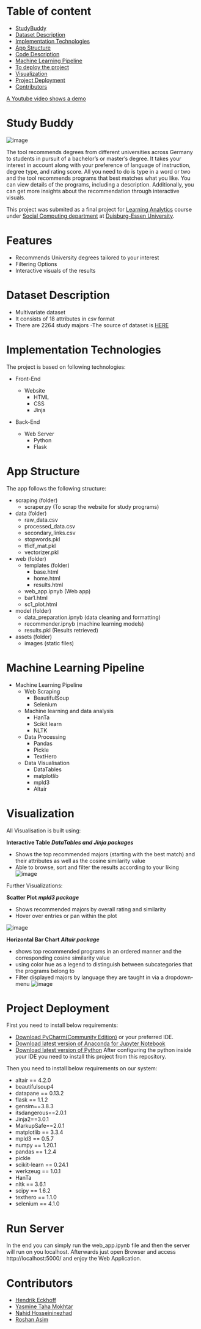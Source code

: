 # Table of content
- [StudyBuddy](https://github.com/roshan95/Study-Buddy#study-buddy)
- [Dataset Description](https://github.com/roshan95/Study-Buddy#dataset-description)
- [Implementation Technologies](https://github.com/roshan95/Study-Buddy#implementation-technologies)
- [App Structure](https://github.com/roshan95/Study-Buddy#app-structure)
- [Code Description](https://github.com/roshan95/Study-Buddy#app-structure)
- [Machine Learning Pipeline](https://github.com/roshan95/Study-Buddy#app-structure)
- [To deploy the project](https://github.com/roshan95/Study-Buddy#machine-learning-pipeline)
- [Visualization](https://github.com/roshan95/Study-Buddy#visualization)
- [Project Deployment](https://github.com/roshan95/Study-Buddy#project-deployment)
- [Contributors](https://github.com/roshan95/Study-Buddy#contributors)

[A Youtube video shows a demo](https://youtu.be/C1BQCV-eyvs)
# Study Buddy
![image](/assets/images/logo.png)

The tool recommends degrees from different universities across Germany to students in pursuit of a bachelor’s or master’s degree. It takes your interest in account along with your preference of language of instruction, degree type, and rating score. All you need to do is type in a word or two and the tool recommends programs that best matches what you like. You can view details of the programs, including a description. Additionally, you can get more insights about the recommendation through interactive visuals.

This project was submited as a final project for  [Learning Analytics](https://www.uni-due.de/soco/teaching/overview.php) course under [Social Computing department](https://www.uni-due.de/soco/) at [Duisburg-Essen University](https://www.uni-due.de).

# Features
- Recommends University degrees tailored to your interest
- Filtering Options
- Interactive visuals of the results

# Dataset Description
- Multivariate dataset
- It consists of 18 attributes in csv format
- There are 2264 study majors
-The source of dataset is [HERE](https://studycheck.de)

# Implementation Technologies
The project is based on following technologies:
- Front-End
  - Website
    - HTML
    - CSS
    - Jinja

- Back-End
  - Web Server
    - Python
    - Flask


# App Structure
The app follows the following structure:
- scraping (folder)
  - scraper.py (To scrap the website for study programs)
- data (folder)
  - raw_data.csv
  - processed_data.csv
  - secondary_links.csv
  - stopwords.pkl
  - tfidf_mat.pkl
  - vectorizer.pkl
- web (folder)
  - templates (folder)
    - base.html
    - home.html
    - results.html
  - web_app.ipnyb (Web app)
  - bar1.html
  - sc1_plot.html
- model (folder)
  - data_preparation.ipnyb  (data cleaning and formatting)
  - recommender.ipnyb  (machine learning models)
  - results.pkl (Results retrieved)
- assets (folder)
  - images (static files)

# Machine Learning Pipeline
- Machine Learning Pipeline
  - Web Scraping
    - BeautifulSoup
    - Selenium
  - Machine learning and data analysis
    - HanTa
    - Scikit learn
    - NLTK
  - Data Processing
    - Pandas
    - Pickle
    - TextHero
  - Data Visualisation
    - DataTables
    - matplotlib
    - mpld3
    - Altair

# Visualization
All Visualisation is built using:

**Interactive Table**
***DataTables and Jinja packages***
- Shows the top recommended majors (starting with the best match) and their attributes as well as the cosine similarity value
- Able to browse, sort and filter the results according to your liking
![image](/assets/images/Table.jpg)

Further Visualizations:

**Scatter Plot**
***mpld3 package***

- Shows recommended majors by overall rating and similarity
- Hover over entries or pan within the plot

![image](/assets/images/Scatterplot.jpg)


**Horizontal Bar Chart**
***Altair package***
- shows top recommended programs in an ordered manner and the corresponding cosine similarity value
- using color hue as a legend to distinguish between subcategories that the programs belong to
- Filter displayed majors by language they are taught in via a dropdown-menu
![image](/assets/images/Barchart.jpg)


# Project Deployment
First you need to install below requirements:

- [Download PyCharm(Community Edition)](https://www.jetbrains.com/pycharm/) or your preferred IDE.
- [Download latest version of Anaconda for Jupyter Notebook](https://www.anaconda.com/)
- [Download latest version of Python](https://www.python.org/downloads/)
After configuring the python inside your IDE you need to install this project from this repository.

Then you need to install below requirements on our system:

- altair == 4.2.0
- beautifulsoup4
- datapane == 0.13.2
- flask == 1.1.2
- gensim==3.8.3
- itsdangerous==2.0.1
- Jinja2==3.0.1
- MarkupSafe==2.0.1
- matplotlib == 3.3.4
- mpld3 == 0.5.7
- numpy == 1.20.1
- pandas == 1.2.4
- pickle
- scikit-learn == 0.24.1
- werkzeug == 1.0.1
- HanTa
- nltk == 3.6.1
- scipy == 1.6.2
- texthero == 1.1.0
- selenium == 4.1.0

# Run Server
In the end you can simply run the web_app.ipynb file and then the server will run on you localhost. Afterwards just open Browser and access http://localhost:5000/ and enjoy the Web Application.

# Contributors
- [Hendrik Eckhoff](https://github.com/Rechtecki)
- [Yasmine Taha Mokhtar](https://github.com/yasmineataha) 
- [Nahid Hosseininezhad](https://github.com/emrys7272/) 
- [Roshan Asim](https://github.com/roshan95)

